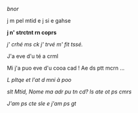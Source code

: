 *bnor*

j m pel mtid e j si e gahse 

**j n' strctnt rn coprs**

*j' crhé ms ck j' trvé m' fit tssé.*

J'a eve d'u té a crml

Mi j'a puo eve d'u cooa cad ! Ae ds ptt mcrn ...


*L pltqe et l'at d mni à poo*

*slt Mtid, Nome ma adr pu tn cd? ls ate ot ps cmrs*


*J'am ps cte sle e j'am ps gt*
